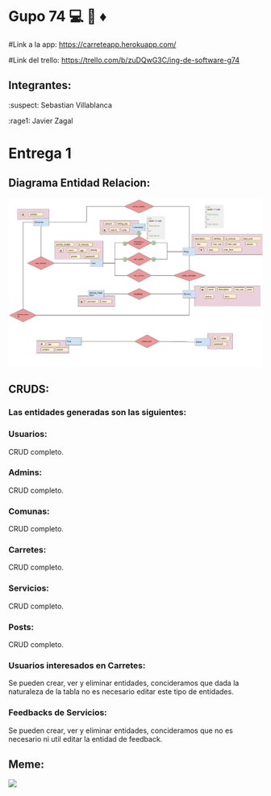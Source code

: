 # Gupo 74 :computer: :gem: :diamonds:

#Link a la app: https://carreteapp.herokuapp.com/

#Link del trello: https://trello.com/b/zuDQwG3C/ing-de-software-g74

## Integrantes:

:suspect: Sebastian Villablanca

:rage1: Javier Zagal 

# Entrega 1

## Diagrama Entidad Relacion:

<img src="Diagrama_ER_carreteapp.jpeg" >

## CRUDS:
### Las entidades generadas son las siguientes:

### Usuarios:
CRUD completo.

### Admins: 
CRUD completo.

### Comunas: 
CRUD completo.

### Carretes: 
CRUD completo. 

### Servicios: 
CRUD completo.

### Posts: 
CRUD completo.

### Usuarios interesados en Carretes: 
Se pueden crear, ver y eliminar entidades, concideramos que dada la naturaleza de la tabla no es necesario editar este tipo de entidades.

### Feedbacks de Servicios: 
Se pueden crear, ver y eliminar entidades, concideramos que no es necesario ni util editar la entidad de feedback.





## Meme:
<img src="https://i.pinimg.com/736x/48/b6/66/48b6668e371610e0898064d992e4b996.jpg" width="250">
